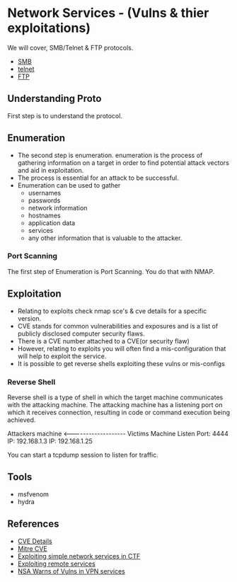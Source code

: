 # Network Services - (Vulns & thier exploitations)

We will cover, SMB/Telnet & FTP protocols.

- [SMB](./SMB.md)
- [telnet](./telnet.md)
- [FTP](./FTP.md)

## Understanding Proto
First step is to understand the protocol.

## Enumeration
- The second step is enumeration. enumeration is the process of gathering information on a target in order to find potential attack vectors and aid in exploitation.
- The process is essential for an attack to be successful.
- Enumeration can be used to gather
  - usernames
  - passwords
  - network information
  - hostnames
  - application data
  - services
  - any other information that is valuable to the attacker.
### Port Scanning
The first step of Enumeration is Port Scanning. You do that with NMAP.

## Exploitation
- Relating to exploits check nmap sce's & cve details for a specific version.
- CVE stands for common vulnerabilities and exposures and is a list of publicly disclosed computer security flaws.
- There is a CVE number attached to a CVE(or security flaw)
- However, relating to exploits you will often find a mis-configuration that will help to exploit the service.
- It is possible to get reverse shells exploiting these vulns or mis-configs

### Reverse Shell
Reverse shell is a type of shell in which the target machine communicates with the attacking machine. The attacking machine has a listening port on which it receives connection, resulting in code or command execution being achieved.

Attackers machine  <-------------------   Victims Machine
Listen Port: 4444                          IP: 192.168.1.3
IP: 192.168.1.25

You can start a tcpdump session to listen for traffic.

## Tools
- msfvenom
- hydra

## References

- [CVE Details](https://www.cvedetails.com)
- [Mitre CVE](https://mitre.cve.org)
- [Exploiting simple network services in CTF](https://gregit.medium.com/exploiting-simple-network-services-in-ctfs-ec8735be5eef)
- [Exploiting remote services](https://attack.mitre.org/techniques/T1210/)
- [NSA Warns of Vulns in VPN services](https://www.nextgov.com/cybersecurity/2019/10/nsa-warns-vulnerabilities-multiple-vpn-services/160456/)

